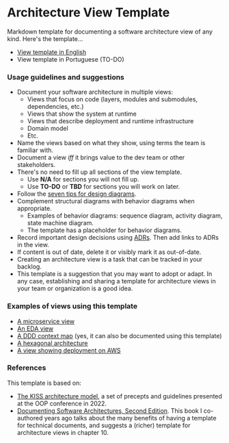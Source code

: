# Architecture View Template

Markdown template for documenting a software architecture view of any kind. Here's the template...
- [View template in English](view-template.md)
- View template in Portuguese (TO-DO)


### Usage guidelines and suggestions 
 - Document your software architecture in multiple views:
   - Views that focus on code (layers, modules and submodules, dependencies, etc.)
   - Views that show the system at runtime
   - Views that describe deployment and runtime infrastructure
   - Domain model
   - Etc.
 - Name the views based on what they show, using terms the team is familiar with.
 - Document a view *iff* it brings value to the dev team or other stakeholders.
 - There's no need to fill up all sections of the view template.
    - Use **N/A** for sections you will not fill up.
    - Use **TO-DO** or **TBD** for sections you will work on later. 
 - Follow the [seven tips for design diagrams](seven-tips-design-diagrams.md).
 - Complement structural diagrams with behavior diagrams when appropriate. 
   - Examples of behavior diagrams: sequence diagram, activity diagram, state machine diagram.
   - The template has a placeholder for behavior diagrams.
 - Record important design decisions using [ADRs](https://github.com/pmerson/ADR-template). Then add links to ADRs in the view. 
 - If content is out of date, delete it or visibly mark it as out-of-date.
 - Creating an architecture view is a task that can be tracked in your backlog.
 - This template is a suggestion that you may want to adopt or adapt. In any case, establishing and sharing a template
for architecture views in your team or organization is a good idea.

### Examples of views using this template
 - [A microservice view](https://github.com/miyagis-forests/farmacy-food-kata/blob/main/architecture/user-account-mgmt-microservice-view.md)
 - [An EDA view](https://github.com/miyagis-forests/farmacy-food-kata/blob/main/architecture/replenish-microservice-eda-view.md)
 - [A DDD context map](https://github.com/miyagis-forests/farmacy-food-kata/blob/main/architecture/ddd-context-map.md) (yes, it can also be documented using this template)
 - [A hexagonal architecture](https://github.com/miyagis-forests/farmacy-food-kata/blob/main/architecture/hexagonal-reference-architecture.md)
 - [A view showing deployment on AWS](https://github.com/miyagis-forests/farmacy-food-kata/blob/main/architecture/aws-deployment-view.md)

 
### References
This template is based on: 
 - [The KISS architecture model](https://www.oop-konferenz.de/oop-2022/startpage/program/conference-program#item-3387), a set of precepts and guidelines presented at the OOP conference in 2022.
 - [Documenting Software Architectures, Second Edition](https://www.informit.com/store/documenting-software-architectures-views-and-beyond-9780321552686). This book I 
 co-authored years ago talks about the many benefits of having a template for technical documents, and suggests a (richer) template for architecture views in chapter 10. 

